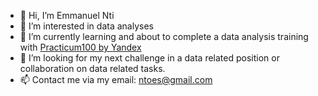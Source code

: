 - 👋 Hi, I’m Emmanuel Nti
- 👀 I’m interested in data analyses
- 🌱 I’m currently learning and about to complete a data analysis training with [Practicum100 by Yandex](https://www.practicum100.com/)
- 💞️ I’m looking for my next challenge in a data related position or collaboration on data related tasks. 
- 📫 Contact me via my email: ntoes@gmail.com

<!---
Emmanuel-Nti/Emmanuel-Nti is a ✨ special ✨ repository because its `README.md` (this file) appears on your GitHub profile.
You can click the Preview link to take a look at your changes.
--->
